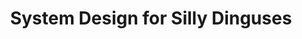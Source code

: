 ---
layout: post
title: System Design for Silly Dinguses
description: join me on a journey to competency
summary: it can be so dang complicated
tags: coding learning leetcode CS4CS
---